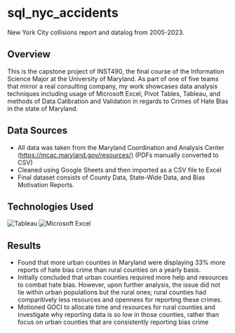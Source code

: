 # sql_nyc_accidents
New York City collisions report and datalog from 2005-2023.

## Overview
This is the capstone project of INST490, the final course of the Information Science Major at the University of Maryland. As part of one of five teams that mirror a real consulting company, my work showcases data analysis techniques including usage of Microsoft Excel, Pivot Tables, Tableau, and methods of Data Calibration and Validation in regards to Crimes of Hate Bias in the state of Maryland.

## Data Sources
- All data was taken from the Maryland Coordination and Analysis Center (https://mcac.maryland.gov/resources/) (PDFs manually converted to CSV)
- Cleaned using Google Sheets and then imported as a CSV file to Excel
- Final dataset consists of County Data, State-Wide Data, and Bias Motivation Reports.

## Technologies Used
![Tableau](https://img.shields.io/badge/Tableau-E97627?style=for-the-badge&logo=Tableau&logoColor=white)
![Microsoft Excel](https://img.shields.io/badge/Microsoft_Excel-217346?style=for-the-badge&logo=microsoft-excel&logoColor=white)

## Results
- Found that more urban counties in Maryland were displaying 33% more reports of hate bias crime than rural counties on a yearly basis.
- Initially concluded that urban counties required more help and resources to combat hate bias. However, upon further analysis, the issue did not lie within urban populations but the rural ones; rural counties had comparitively less resources and openness for reporting these crimes.
- Motioned GOCI to allocate time and resources for rural counties and investigate why reporting data is so low in those counties, rather than focus on urban counties that are consistently reporting bias crime
